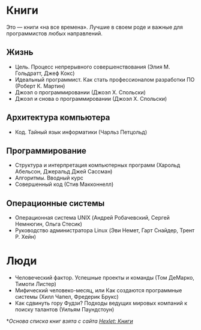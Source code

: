 # Книги
Это — книги «на все времена». Лучшие в своем роде и важные для программистов любых направлений.

## Жизнь
- Цель. Процесс непрерывного совершенствования (Элия М. Гольдратт, Джеф Кокс)
- Идеальный программист. Как стать профессионалом разработки ПО (Роберт К. Мартин)
- Джоэл о программировании (Джоэл Х. Спольски)
- Джоэл и снова о программировании (Джоэл Х. Спольски)

## Архитектура компьютера
- Код. Тайный язык информатики (Чарльз Петцольд)

## Программирование
- Структура и интерпретация компьютерных программ (Харольд Абельсон, Джеральд Джей Сассман)
- Алгоритмы. Вводный курс
- Совершенный код (Стив Макконнелл)

## Операционные системы
- Операционная система UNIX (Андрей Робачевский, Сергей Немнюгин, Ольга Стесик)
- Руководство администратора Linux (Эви Немет, Гарт Снайдер, Трент Р. Хейн)

# Люди
- Человеческий фактор. Успешные проекты и команды (Том ДеМарко, Тимоти Листер)
- Мифический человеко-месяц, или Как создаются программные системы (Хилл Чапел, Фредерик Брукс)
- Как сдвинуть гору Фудзи? Подходы ведущих мировых компаний к поиску талантов (Уильям Паундстоун)

**Основа списка книг взята с сайта [Hexlet: Книги](https://map.hexlet.io/pages/books)*
